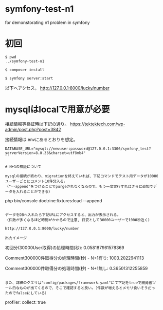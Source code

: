 # symfony-test-n1
for demonstorating n1 problem in symfony

# 初回
```
$ pwd
../symfony-test-n1

$ composer install

$ symfony server:start

```
以下へアクセス。
http://127.0.0.1:8000/lucky/number

# mysqlはlocalで用意が必要
接続情報等検証時は下記の通り。
https://tektektech.com/wp-admin/post.php?post=3842

接続情報は.envにあるとおりを想定。
```
DATABASE_URL="mysql://newuser:password@127.0.0.1:3306/symfony_test?serverVersion=8.0.33&charset=utf8mb4"
``

# N+1の検証について

mysqlの接続が終わり、migrationを終えていれば、下記コマンドでテスト用データが10000ユーザーごとにコメント10件分入る。
（"--append"をつけることでpurgeされなくなるので、もう一度実行すればさらに追加でデータを入れることができる）
```
php bin/console doctrine:fixtures:load --append
```

データをDBへ入れたら下記URLにアクセスすると、出力が表示される。
（件数が多くなるほど時間がかかるので注意, 目安として30000ユーザーで1000秒近く）

http://127.0.0.1:8000/lucky/number

出力イメージ
```
初回分(30000User取得)の処理時間(秒):
0.058187961578369

Comment300000件取得分の処理時間(秒) - N+1有り:
1003.2022941113

Comment300000件取得分の処理時間(秒) - N+1無し:
0.36501312255859
```

また、詳細のクエリは"config/packages/framework.yaml"にて下記をtrueで開発者ツール的なものが出てくるので、そこで確認すると良い。(件数が増えるとメモリ食いそうだったのでfalseにしている）
```
  profiler:
    collect: true
```
